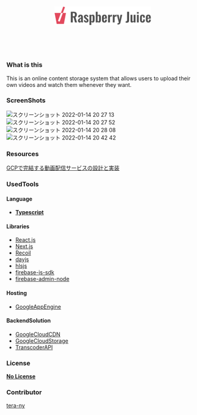 <br>
<br>
<br>
<br>
<div align=center>
<img
  className="logo"
  src="https://raw.githubusercontent.com/tera-ny/OrangeJuiceWeb/main/public/img/logo_full_light.svg"
  width=50%
/>
</div>
<br>
<br>
<br>
<br>

### What is this

This is an online content storage system that allows users to upload their own videos and watch them whenever they want.

### ScreenShots

<img width="200" alt="スクリーンショット 2022-01-14 20 27 13" src="https://user-images.githubusercontent.com/33125821/149508703-16a54423-44a5-4ab8-8be2-1b1cb6d41220.png" /> <img width="200" alt="スクリーンショット 2022-01-14 20 27 52" src="https://user-images.githubusercontent.com/33125821/149508907-fb5e3bcd-0dc5-4e05-8e94-df4da207b9d7.png" /> <img width="200" alt="スクリーンショット 2022-01-14 20 28 08" src="https://user-images.githubusercontent.com/33125821/149509799-28a6b994-036d-4923-8af2-a94285fde639.png"> <img width="200" alt="スクリーンショット 2022-01-14 20 42 42" src="https://user-images.githubusercontent.com/33125821/149510255-5e879fc8-7dbe-4cb4-abf3-7d155f5b46af.png">

### Resources

[GCPで完結する動画配信サービスの設計と実装](https://zenn.dev/tera_ny/articles/fe2f6da2954e76)

### UsedTools

#### Language

- [**Typescript**](https://github.com/microsoft/TypeScript)

#### Libraries

- [React.js](reactjs.org)
- [Next.js](https://nextjs.org/)
- [Recoil](https://recoiljs.org/)
- [dayjs](https://github.com/iamkun/dayjs)
- [hlsjs](https://github.com/video-dev/hls.js/)
- [firebase-js-sdk](https://github.com/firebase/firebase-js-sdk)
- [firebase-admin-node](https://github.com/firebase/firebase-admin-node)

#### Hosting

- [GoogleAppEngine](https://cloud.google.com/appengine)

#### BackendSolution

- [GoogleCloudCDN](https://cloud.google.com/cdn)
- [GoogleCloudStorage](https://cloud.google.com/storage)
- [TranscoderAPI](https://cloud.google.com/transcoder/docs)

### License

[**No License**](https://choosealicense.com/no-permission/)

### Contributor

<a href="https://github.com/tera-ny">
tera-ny
</a>
